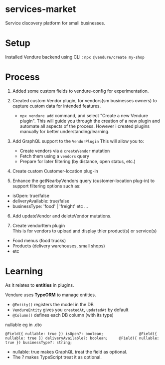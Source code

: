 # services-market

Service discovery platform for small businesses.

# Setup

Installed Vendure backend using CLI : ```npx @vendure/create my-shop```

# Process

1. Added some custom fields to vendure-config for experimentation.

2. Created custom Vendor plugin, for vendors(sm businesses owners) to capture custom data for intended features.

   - `npx vendure add` command, and select "Create a new Vendure plugin".
     This will guide you through the creation of a new plugin and automate all aspects of the process.
     However i created plugins manually for better understanding/learning.

3. Add GraphQL support to the `VendorPlugin`
   This will allow you to:

   * Create vendors via a `createVendor` mutation
   * Fetch them using a `vendors` query
   * Prepare for later filtering (by distance, open status, etc.)

4. Create custom Customer-location plug-in

5. Enhance the getNearbyVendors query (customer-location plug-in) to support filtering options such as:
- isOpen: true/false
- deliveryAvailable: true/false
- businessType: 'food' | 'freight'  etc ...

6. Add updateVendor and deleteVendor mutations.

7. Create vendorItem plugin  
  This is for vendors to upload and display thier product(s) or service(s)
- Food menus (food trucks)
- Products (delivery warehouses, small shops)
- etc
# Learning

As it relates to **entities** in plugins.

Vendure uses **TypeORM** to manage entities.

* `@Entity()` registers the model in the DB
* `VendureEntity` gives you `createdAt`, `updatedAt` by default
* `@Column()` defines each DB column (with its type)

nullable eg in .dto  

`
@Field({ nullable: true }) isOpen?: boolean;               
  @Field({ nullable: true }) deliveryAvailable?: boolean;    
  @Field({ nullable: true }) businessType?: string;   
  `       

- nullable: true makes GraphQL treat the field as optional.
- The ? makes TypeScript treat it as optional.